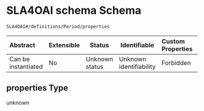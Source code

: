# SLA4OAI schema Schema

```txt
SLA4OAI#/definitions/Period/properties
```




| Abstract            | Extensible | Status         | Identifiable            | Custom Properties | Additional Properties | Access Restrictions | Defined In                                                                       |
| :------------------ | ---------- | -------------- | ----------------------- | :---------------- | --------------------- | ------------------- | -------------------------------------------------------------------------------- |
| Can be instantiated | No         | Unknown status | Unknown identifiability | Forbidden         | Allowed               | none                | [SLA4OAI.schema.json\*](../../../out/SLA4OAI.schema.json "open original schema") |

## properties Type

unknown
